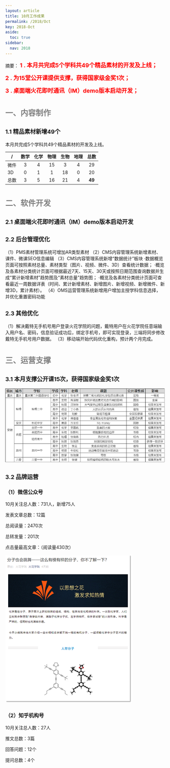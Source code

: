 ```yaml
---
layout: article
title: 10月工作成果
permalink: /2018/Oct
key: 2018-Oct
aside:
  toc: true
sidebar:
  nav: 2018
---
```


摘要：
<bro/>
**<font size="4" color="red">1 . 本月共完成5个学科共49个精品素材的开发及上线；</font>**

**<font size="4" color="red">2 . 为15堂公开课提供支撑，获得国家级金奖1次；</font>**

**<font size="4" color="red">3 . 桌面端火花即时通讯（IM）demo版本启动开发；</font>**


# <font size="5" color="gray">一、内容制作</font>

## <font size="4" >1.1 精品素材新增49个</font>

本月共完成5个学科共49个精品素材的开发及上线。

| /   |  数学  |  化学 | 物理   |  生物  |  地理 |  总数 |
|-----|:------:|:------:|:------:|:------:|:------:|:------:|
| 微件 |  3 | 4 | 15 | 3 | 4 | 29 |
| 3D | 0 | 1 | 1 | 18 | 0 | 20 |
| 总数 | 3 | 5 | 16 | 21 | 4 | **49** |

# <font size="5" color="gray">二、软件开发</font>

## <font size="4" >2.1 桌面端火花即时通讯（IM）demo版本启动开发</font>

## <font size="4" >2.2 后台管理优化</font>
  
（1）PMS素材管理系统可增加AR类型素材
（2）CMS内容管理系统新增素材、课件、微课SEO信息编辑
（3）CMS内容管理系统新增“数据统计”板块
·数据概览页面可按照素材总量、素材类型（图片、视频、微件、3D）查看统计数据；
·概览及各素材分类统计页面可根据最近7天、15天、30天或按照日期范围查询数据并生成“累计新增素材”趋势图及“素材总量”趋势图；
·概览及各素材分类统计页面可查看最近一周数据详表（时间、累计新增素材、新增图片、新增视频、新增微件、新增3D，累计素材）。
（4）OMS运营管理系统新增用户增加主授学科信息选择，并优化重置密码功能

## <font size="4" >2.3 其他优化</font>

（1）解决戴特无手机号用户登录火花学院的问题，戴特用户在火花学院任意端输入用户名、密码，信息验证成功后，绑定手机号，即可实现登录，三端将同步修改戴特无手机号用户数据。
（3）移动端开始代码优化重构，预计两个月完成。

# <font size="5" color="gray">三、运营支撑</font>

## <font size="4" >3.1 本月支撑公开课15次，获得国家级金奖1次</font>

![avatar](images/20181027.png)

## <font size="4" >3.2 品牌运营</font>

### <font size="3" >（1）微信公众号</font>

10月关注总人数：731人，新增75人

发表文章总数：12篇

总阅读量：2470次

总转发量：201次

点击量最高文章：（阅读量430次）

![avatar](images/20181028.png)

### <font size="3" >（2）知乎机构号</font>

10月关注总人数：27人

推文总数：3篇

回答问题：12个

提问总数：4个
